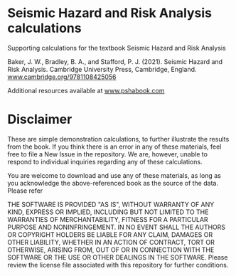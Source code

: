 # Seismic Hazard and Risk Analysis calculations
Supporting calculations for the textbook Seismic Hazard and Risk Analysis

Baker, J. W., Bradley, B. A., and Stafford, P. J. (2021). Seismic Hazard and Risk Analysis. Cambridge University Press, Cambridge, England. www.cambridge.org/9781108425056

Additional resources available at www.pshabook.com

# Disclaimer
These are simple demonstration calculations, to further illustrate the results from the book.
If you think there is an error in any of these materials, feel free to file a New Issue in the repository. We are, however, unable to respond to individual inquiries regarding any of these calculations.

You are welcome to download and use any of these materials, as long as you acknowledge the above-referenced book as the source of the data. Please refer

THE SOFTWARE IS PROVIDED "AS IS", WITHOUT WARRANTY OF ANY KIND, EXPRESS OR
IMPLIED, INCLUDING BUT NOT LIMITED TO THE WARRANTIES OF MERCHANTABILITY,
FITNESS FOR A PARTICULAR PURPOSE AND NONINFRINGEMENT. IN NO EVENT SHALL THE
AUTHORS OR COPYRIGHT HOLDERS BE LIABLE FOR ANY CLAIM, DAMAGES OR OTHER
LIABILITY, WHETHER IN AN ACTION OF CONTRACT, TORT OR OTHERWISE, ARISING FROM,
OUT OF OR IN CONNECTION WITH THE SOFTWARE OR THE USE OR OTHER DEALINGS IN THE
SOFTWARE. Please review the license file associated with this repository for further conditions.



